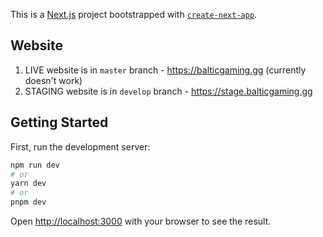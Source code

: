 This is a [Next.js](https://nextjs.org/) project bootstrapped with [`create-next-app`](https://github.com/vercel/next.js/tree/canary/packages/create-next-app).

## Website

1. LIVE website is in `master` branch - https://balticgaming.gg (currently doesn't work)
2. STAGING website is in `develop` branch - https://stage.balticgaming.gg

## Getting Started

First, run the development server:

```bash
npm run dev
# or
yarn dev
# or
pnpm dev
```

Open [http://localhost:3000](http://localhost:3000) with your browser to see the result.
